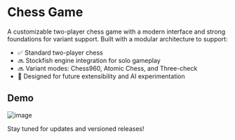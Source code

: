 # Chess Game

A customizable two-player chess game with a modern interface and strong foundations for variant support. Built with a modular architecture to support:

- ✅ Standard two-player chess
- 🔜 Stockfish engine integration for solo gameplay
- 🔜 Variant modes: Chess960, Atomic Chess, and Three-check
- 🧩 Designed for future extensibility and AI experimentation

## Demo
![image](https://github.com/user-attachments/assets/b5f529a5-15e8-4c4f-9342-c09e5e607b6c)


Stay tuned for updates and versioned releases!

